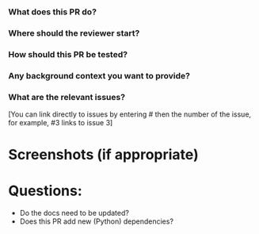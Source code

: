 ### What does this PR do?

### Where should the reviewer start?

### How should this PR be tested?

### Any background context you want to provide?

### What are the relevant issues?

[You can link directly to issues by entering # then the
number of the issue, for example, #3 links to issue 3]

# Screenshots (if appropriate)

# Questions:

+ Do the docs need to be updated?
+ Does this PR add new (Python) dependencies?
